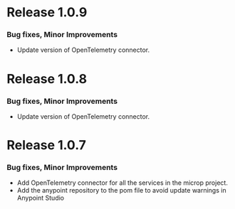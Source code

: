 # Release 1.0.9

### Bug fixes, Minor Improvements
 - Update version of OpenTelemetry connector.

# Release 1.0.8

### Bug fixes, Minor Improvements
 - Update version of OpenTelemetry connector.

# Release 1.0.7

### Bug fixes, Minor Improvements
 - Add OpenTelemetry connector for all the services in the microp project.
 - Add the anypoint repository to the pom file to avoid update warnings in Anypoint Studio
